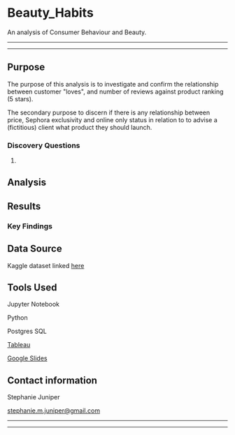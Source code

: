 # Beauty_Habits
An analysis of Consumer Behaviour and Beauty.

---
---

## Purpose
The purpose of this analysis is to investigate and confirm the relationship between customer "loves", and number of reviews against product ranking (5 stars).

The secondary purpose to discern if there is any relationship between price, Sephora exclusivity and online only status in relation to to advise a (fictitious) client what product they should launch.

### Discovery Questions
1. 


## Analysis

## Results

### Key Findings

## Data Source
Kaggle dataset linked <a href="https://www.kaggle.com/raghadalharbi/all-products-available-on-sephora-website">here</a>


## Tools Used
Jupyter Notebook

Python

Postgres SQL

<a href= "https://public.tableau.com/app/profile/stephanie.m.juniper/viz/Beauty_Habits/Dashboard?publish=yes">Tableau</a>

<a href="https://docs.google.com/presentation/d/1zr0W1Iv2qmGYfFx5AMV01Xqiyhh5T5i6xiDZygsXNxc/edit#slide=id.gf540ed207d_1_8">Google Slides</a>

## Contact information
Stephanie Juniper


stephanie.m.juniper@gmail.com


---
---